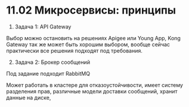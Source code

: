# 11.02 Микросервисы: принципы

1. Задача 1: API Gateway  
  
Выбор можно остановить на решениях Apigee или Young App, Kong Gateway так же может быть хорошим выбором, вообще сейчас практически все решения подходят под требования.  
  
2. Задача 2: Брокер сообщений  
  
Под задание подходит RabbitMQ  
  
Может работать в кластере для отказоустойчивости, имеет систему разделения прав, различные модели доставки сообщений, хранит данные на диске,   
